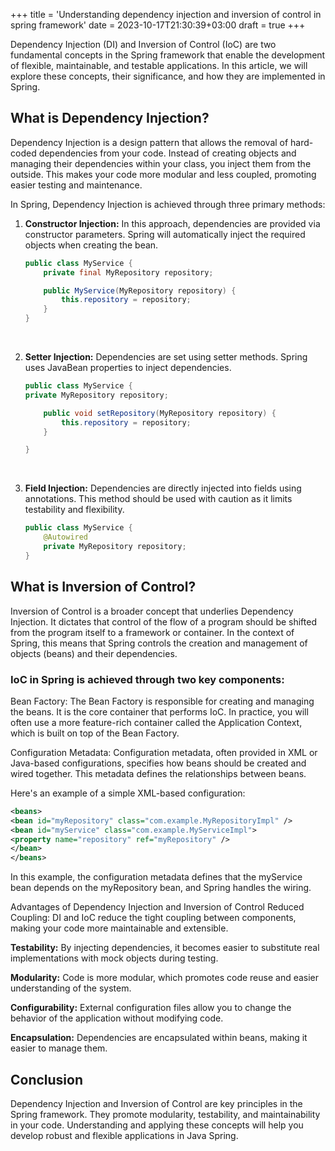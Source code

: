 +++
title = 'Understanding dependency injection and inversion of control in spring framework'
date = 2023-10-17T21:30:39+03:00
draft = true
+++

Dependency Injection (DI) and Inversion of Control (IoC) are two fundamental concepts in the Spring framework that enable the development of flexible, maintainable, and testable applications. In this article, we will explore these concepts, their significance, and how they are implemented in Spring.

## What is Dependency Injection?

Dependency Injection is a design pattern that allows the removal of hard-coded dependencies from your code. Instead of creating objects and managing their dependencies within your class, you inject them from the outside. This makes your code more modular and less coupled, promoting easier testing and maintenance.

In Spring, Dependency Injection is achieved through three primary methods:

1. **Constructor Injection:**
   In this approach, dependencies are provided via constructor parameters. Spring will automatically inject the required objects when creating the bean.

   ```java
   public class MyService {
       private final MyRepository repository;

       public MyService(MyRepository repository) {
           this.repository = repository;
       }
   }
   ```

   </br>

2. **Setter Injection:**
   Dependencies are set using setter methods. Spring uses JavaBean properties to inject dependencies.

   ```java
   public class MyService {
   private MyRepository repository;

       public void setRepository(MyRepository repository) {
           this.repository = repository;
       }

   }
   ```

    </br>

3. **Field Injection:**
   Dependencies are directly injected into fields using annotations. This method should be used with caution as it limits testability and flexibility.

   ```java
   public class MyService {
       @Autowired
       private MyRepository repository;
   }
   ```

## What is Inversion of Control?

Inversion of Control is a broader concept that underlies Dependency Injection. It dictates that control of the flow of a program should be shifted from the program itself to a framework or container. In the context of Spring, this means that Spring controls the creation and management of objects (beans) and their dependencies.

### IoC in Spring is achieved through two key components:

Bean Factory: The Bean Factory is responsible for creating and managing the beans. It is the core container that performs IoC. In practice, you will often use a more feature-rich container called the Application Context, which is built on top of the Bean Factory.

Configuration Metadata: Configuration metadata, often provided in XML or Java-based configurations, specifies how beans should be created and wired together. This metadata defines the relationships between beans.

Here's an example of a simple XML-based configuration:

```xml
<beans>
<bean id="myRepository" class="com.example.MyRepositoryImpl" />
<bean id="myService" class="com.example.MyServiceImpl">
<property name="repository" ref="myRepository" />
</bean>
</beans>
```

In this example, the configuration metadata defines that the myService bean depends on the myRepository bean, and Spring handles the wiring.

Advantages of Dependency Injection and Inversion of Control
Reduced Coupling: DI and IoC reduce the tight coupling between components, making your code more maintainable and extensible.

**Testability:** By injecting dependencies, it becomes easier to substitute real implementations with mock objects during testing.

**Modularity:** Code is more modular, which promotes code reuse and easier understanding of the system.

**Configurability:** External configuration files allow you to change the behavior of the application without modifying code.

**Encapsulation:** Dependencies are encapsulated within beans, making it easier to manage them.

## Conclusion

Dependency Injection and Inversion of Control are key principles in the Spring framework. They promote modularity, testability, and maintainability in your code. Understanding and applying these concepts will help you develop robust and flexible applications in Java Spring.
